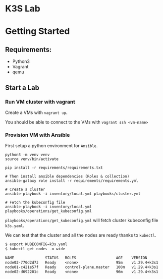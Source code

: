 K3S Lab
================

# Getting Started

## Requirements:
- Python3
- Vagrant
- qemu

## Start a Lab

### Run VM cluster with vagrant

Create a VMs with `vagrant up`.

You should be able to connect to the VMs with `vagrant ssh <vm-name>`

### Provision VM with Ansible

First setup a python environment for `Ansible`.

```shell
python3 -m venv venv
source venv/bin/activate

pip install -r requirements/requirements.txt

# Then install ansible dependencies (Roles & collection)
ansible-galaxy role install -r requirements/requirements.yml

# Create a cluster
ansible-playbook -i inventory/local.yml playbooks/cluster.yml

# Fetch the kubeconfig file
ansible-playbook -i inventory/local.yml playbooks/operations/get_kubeconfig.yml
```

`playbooks/operations/get_kubeconfig.yml` will fetch cluster kubeconfig file `k3s.yaml`.

We can test that the cluster and all the nodes are ready thanks to `kubectl`.

```txt
$ export KUBECONFIG=k3s.yaml
$ kubectl get nodes -o wide

NAME              STATUS   ROLES                  AGE    VERSION        INTERNAL-IP       EXTERNAL-IP   OS-IMAGE             KERNEL-VERSION      CONTAINER-RUNTIME
node03-770d2d73   Ready    <none>                 95m    v1.29.4+k3s1   192.168.121.130   <none>        Ubuntu 22.04.3 LTS   5.15.0-91-generic   containerd://1.7.15-k3s1
node01-c421e57f   Ready    control-plane,master   100m   v1.29.4+k3s1   192.168.121.59    <none>        Ubuntu 22.04.3 LTS   5.15.0-91-generic   containerd://1.7.15-k3s1
node02-d692201c   Ready    <none>                 96m    v1.29.4+k3s1   192.168.121.27    <none>        Ubuntu 22.04.3 LTS   5.15.0-91-generic   containerd://1.7.15-k3s1
```
